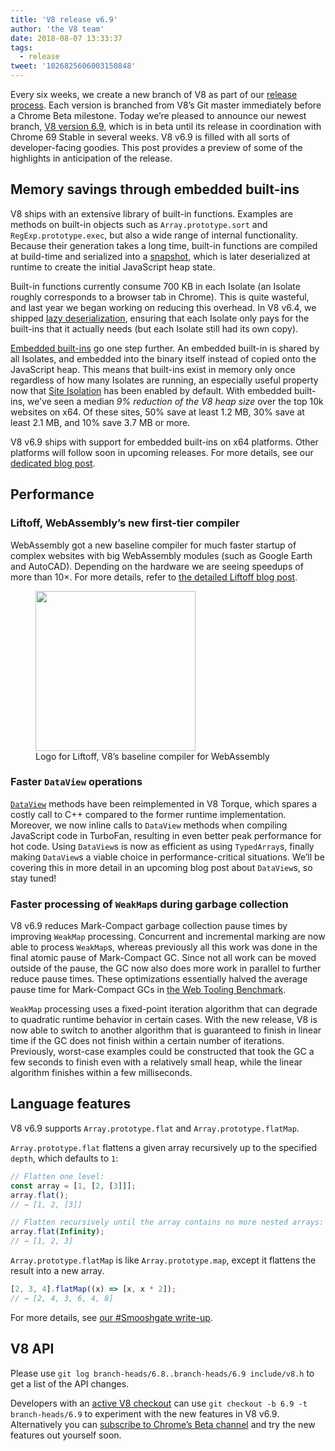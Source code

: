 ```yaml
---
title: 'V8 release v6.9'
author: 'the V8 team'
date: 2018-08-07 13:33:37
tags:
  - release
tweet: '1026825606003150848'
---
```

Every six weeks, we create a new branch of V8 as part of our [release process](/docs/release-process). Each version is branched from V8’s Git master immediately before a Chrome Beta milestone. Today we’re pleased to announce our newest branch, [V8 version 6.9](https://chromium.googlesource.com/v8/v8.git/+log/branch-heads/6.9), which is in beta until its release in coordination with Chrome 69 Stable in several weeks. V8 v6.9 is filled with all sorts of developer-facing goodies. This post provides a preview of some of the highlights in anticipation of the release.

## Memory savings through embedded built-ins

V8 ships with an extensive library of built-in functions. Examples are methods on built-in objects such as `Array.prototype.sort` and `RegExp.prototype.exec`, but also a wide range of internal functionality. Because their generation takes a long time, built-in functions are compiled at build-time and serialized into a [snapshot](/blog/custom-startup-snapshots), which is later deserialized at runtime to create the initial JavaScript heap state.

Built-in functions currently consume 700 KB in each Isolate (an Isolate roughly corresponds to a browser tab in Chrome). This is quite wasteful, and last year we began working on reducing this overhead. In V8 v6.4, we shipped [lazy deserialization](/blog/lazy-deserialization), ensuring that each Isolate only pays for the built-ins that it actually needs (but each Isolate still had its own copy).

[Embedded built-ins](/blog/embedded-builtins) go one step further. An embedded built-in is shared by all Isolates, and embedded into the binary itself instead of copied onto the JavaScript heap. This means that built-ins exist in memory only once regardless of how many Isolates are running, an especially useful property now that [Site Isolation](https://developers.google.com/web/updates/2018/07/site-isolation) has been enabled by default. With embedded built-ins, we’ve seen a median _9% reduction of the V8 heap size_ over the top 10k websites on x64. Of these sites, 50% save at least 1.2 MB, 30% save at least 2.1 MB, and 10% save 3.7 MB or more.

V8 v6.9 ships with support for embedded built-ins on x64 platforms. Other platforms will follow soon in upcoming releases. For more details, see our [dedicated blog post](/blog/embedded-builtins).

## Performance

### Liftoff, WebAssembly’s new first-tier compiler

WebAssembly got a new baseline compiler for much faster startup of complex websites with big WebAssembly modules (such as Google Earth and AutoCAD). Depending on the hardware we are seeing speedups of more than 10×. For more details, refer to [the detailed Liftoff blog post](/blog/liftoff).

<figure>
  <img src="/_img/v8-liftoff.svg" width="256" height="256" intrinsicsize="187x187" alt="">
  <figcaption>Logo for Liftoff, V8’s baseline compiler for WebAssembly</figcaption>
</figure>

### Faster `DataView` operations

[`DataView`](https://tc39.github.io/ecma262/#sec-dataview-objects) methods have been reimplemented in V8 Torque, which spares a costly call to C++ compared to the former runtime implementation. Moreover, we now inline calls to `DataView` methods when compiling JavaScript code in TurboFan, resulting in even better peak performance for hot code. Using `DataView`s is now as efficient as using `TypedArray`s, finally making `DataView`s a viable choice in performance-critical situations. We’ll be covering this in more detail in an upcoming blog post about `DataView`s, so stay tuned!

### Faster processing of `WeakMap`s during garbage collection

V8 v6.9 reduces Mark-Compact garbage collection pause times by improving `WeakMap` processing. Concurrent and incremental marking are now able to process `WeakMap`s, whereas previously all this work was done in the final atomic pause of Mark-Compact GC. Since not all work can be moved outside of the pause, the GC now also does more work in parallel to further reduce pause times. These optimizations essentially halved the average pause time for Mark-Compact GCs in [the Web Tooling Benchmark](https://github.com/v8/web-tooling-benchmark).

`WeakMap` processing uses a fixed-point iteration algorithm that can degrade to quadratic runtime behavior in certain cases. With the new release, V8 is now able to switch to another algorithm that is guaranteed to finish in linear time if the GC does not finish within a certain number of iterations. Previously, worst-case examples could be constructed that took the GC a few seconds to finish even with a relatively small heap, while the linear algorithm finishes within a few milliseconds.

## Language features

V8 v6.9 supports `Array.prototype.flat` and `Array.prototype.flatMap`.

`Array.prototype.flat` flattens a given array recursively up to the specified `depth`, which defaults to `1`:

```js
// Flatten one level:
const array = [1, [2, [3]]];
array.flat();
// → [1, 2, [3]]

// Flatten recursively until the array contains no more nested arrays:
array.flat(Infinity);
// → [1, 2, 3]
```

`Array.prototype.flatMap` is like `Array.prototype.map`, except it flattens the result into a new array.

```js
[2, 3, 4].flatMap((x) => [x, x * 2]);
// → [2, 4, 3, 6, 4, 8]
```

For more details, see [our #Smooshgate write-up](https://developers.google.com/web/updates/2018/03/smooshgate).

## V8 API

Please use `git log branch-heads/6.8..branch-heads/6.9 include/v8.h` to get a list of the API changes.

Developers with an [active V8 checkout](/docs/source-code#using-git) can use `git checkout -b 6.9 -t branch-heads/6.9` to experiment with the new features in V8 v6.9. Alternatively you can [subscribe to Chrome’s Beta channel](https://www.google.com/chrome/browser/beta.html) and try the new features out yourself soon.
